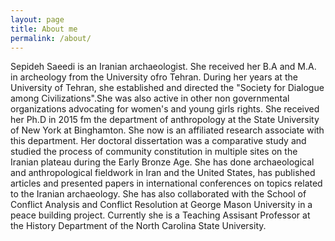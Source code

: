 ```yaml
---
layout: page
title: About me
permalink: /about/
---
```

<div class="man-title">
  Sepideh Saeedi is an Iranian archaeologist. She received her B.A and M.A. in archeology from the University ofro Tehran. During her years at the University of Tehran, she established and directed the "Society for Dialogue among Civilizations".She was also active in other non governmental organizations advocating for women's and young girls rights. She received her Ph.D in 2015 fm the department of anthropology at the State University of New York at Binghamton. She now is an affiliated research associate with this department. Her doctoral dissertation was a comparative study and studied the process of community constitution in multiple sites on the Iranian plateau during the Early Bronze Age. She has done archaeological and anthropological fieldwork in Iran and the United States, has published articles and presented papers in international conferences on topics related to the Iranian archaeology. She has also collaborated with the School of Conflict Analysis and Conflict Resolution at George Mason University in a peace building project. Currently she is a Teaching Assisant Professor at the History Department of the North Carolina State University.
  
</div>
<div class="manual manual-title">
 